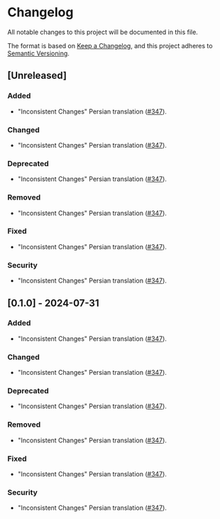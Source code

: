 # Changelog

All notable changes to this project will be documented in this file.

The format is based on [Keep a Changelog](https://keepachangelog.com/en/1.1.0/),
and this project adheres to [Semantic Versioning](https://semver.org/spec/v2.0.0.html).


<!-- 

Guiding Principles:
- Changelogs are for humans, not machines.
- There should be an entry for every single version.
- The same types of changes should be grouped.
- Versions and sections should be linkable.
- The latest version comes first.
- The release date of each version is displayed.
- Mention whether you follow Semantic Versioning.

---------------------------------------------------------------

Types of changes:
- Added         for new features.
- Changed       for changes in existing functionality.
- Deprecated    for soon-to-be removed features.
- Removed       for now removed features.
- Fixed         for any bug fixes.
- Security      in case of vulnerabilities.

----------------------------------------------------------------

> How can I reduce the effort required to maintain a changelog?
Keep an `Unreleased` section at the top to track upcoming changes.

This serves two purposes:

People can see what changes they might expect in upcoming releases
At release time, you can move the `Unreleased` section changes into a new release version section.

----------------------------------------------------------------

-->



## [Unreleased]

### Added
- "Inconsistent Changes" Persian translation ([#347](http://test.com)).

### Changed
- "Inconsistent Changes" Persian translation ([#347](http://test.com)).

### Deprecated
- "Inconsistent Changes" Persian translation ([#347](http://test.com)).

### Removed
- "Inconsistent Changes" Persian translation ([#347](http://test.com)).

### Fixed
- "Inconsistent Changes" Persian translation ([#347](http://test.com)).

### Security
- "Inconsistent Changes" Persian translation ([#347](http://test.com)).


<!-- ------------------------------------------------------------------ -->


## [0.1.0] - 2024-07-31


### Added
- "Inconsistent Changes" Persian translation ([#347](http://test.com)).

### Changed
- "Inconsistent Changes" Persian translation ([#347](http://test.com)).

### Deprecated
- "Inconsistent Changes" Persian translation ([#347](http://test.com)).

### Removed
- "Inconsistent Changes" Persian translation ([#347](http://test.com)).

### Fixed
- "Inconsistent Changes" Persian translation ([#347](http://test.com)).

### Security
- "Inconsistent Changes" Persian translation ([#347](http://test.com)).


<!-- ------------------------------------------------------------------ -->
